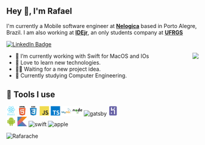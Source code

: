 <h2>Hey 👋, I'm Rafael</h2>

<p>I'm currently a Mobile software engineer at <strong><a href="https://www.nelogica.com.br/">Nelogica</a></strong> based in Porto Alegre, Brazil. I am also working at <strong><a href="https://www.facebook.com/idejr">IDEjr</a></strong>, an only students company at <strong><a href="http://www.ufrgs.br/ufrgs/inicial">UFRGS</a></strong></p>

<p><a href="https://www.linkedin.com/in/rafael-marques-rache-838360122/"><img src="https://img.shields.io/badge/-@RafaelRache-0077B5?style=flat-square&amp;labelColor=0077B5&amp;logo=LinkedIn&amp;link=https://www.linkedin.com/in/rafael-marques-rache-838360122/" alt="LinkedIn Badge"></a></p>

<img align="right" src="https://petermolnar.net/article/making-things-private/what_is_my_purpose.gif" />

<ul>
<li>🔭 I’m currently working with Swift for MacOS and IOs</li>
<li>🧐 Love to learn new technologies.</li>
<li>👨‍💻 Waiting for a new project idea.</li>
<li>📙 Currently studying Computer Engineering.</li>
</ul>

<h2>🚀 Tools I use</h2>
<p align="left">
<img src="https://raw.githubusercontent.com/devicons/devicon/master/icons/react/react-original-wordmark.svg" alt="react" width="25" height="25" />
<img src="https://raw.githubusercontent.com/devicons/devicon/master/icons/html5/html5-original-wordmark.svg" alt="css3" width="25" height="25" />
<img src="https://raw.githubusercontent.com/devicons/devicon/master/icons/css3/css3-original-wordmark.svg" alt="css3" width="25" height="25" />
<img src="https://raw.githubusercontent.com/devicons/devicon/master/icons/javascript/javascript-original.svg" alt="javascript" width="25" height="25" />
<img src="https://raw.githubusercontent.com/devicons/devicon/master/icons/typescript/typescript-original.svg" alt="typescript" width="25" height="25" />
<img src="https://raw.githubusercontent.com/devicons/devicon/master/icons/mysql/mysql-original-wordmark.svg" alt="mysql" width="25" height="25" />
<img src="https://raw.githubusercontent.com/devicons/devicon/master/icons/nodejs/nodejs-original-wordmark.svg" alt="nodejs" width="25" height="25" />
<img src="https://d33wubrfki0l68.cloudfront.net/3043815abc12ed4628bceeabb1a571459a777f84/5f19e/static/f422e4992c3482dce03f913e7da91751/e17e5/gatsby-png.png" alt="gatsby" width="25" height="25" />
<img src="https://raw.githubusercontent.com/devicons/devicon/master/icons/heroku/heroku-plain.svg" alt="heroku" width="25" height="25" /></br>
<img src="https://github.com/devicons/devicon/blob/master/icons/android/android-original.svg" alt="android" width="25" height="25" />
<img src="https://github.com/devicons/devicon/blob/master/icons/kotlin/kotlin-original.svg" alt="kotlin" width="25" height="25" />
<img src="https://img2.gratispng.com/20180619/wfr/kisspng-swift-apple-logo-objective-c-5b28a6c3713139.5003729715293907874637.jpg" alt="swift" width="25" height="25" />
<img src="https://uxwing.com/wp-content/themes/uxwing/download/10-brands-and-social-media/apple.png" alt="apple" width="25" height="25" />
</p>
<img src="https://github-readme-stats.vercel.app/api?username=Rafarache&show_icons=true&count_private=true" alt="Rafarache" />


